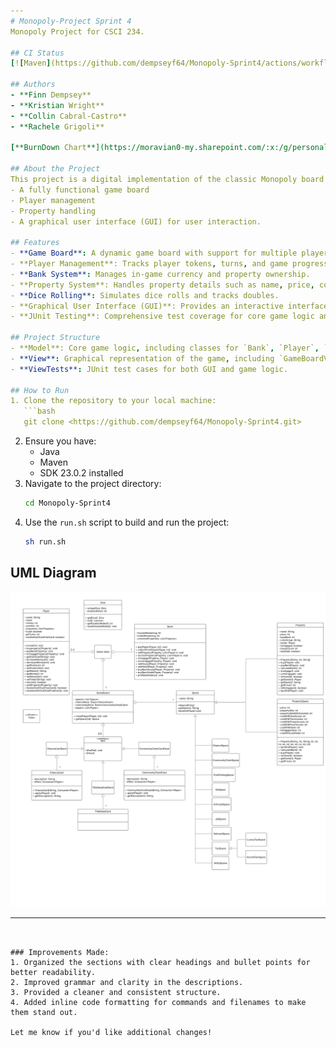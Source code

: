 ```yaml
---
# Monopoly-Project Sprint 4
Monopoly Project for CSCI 234. 

## CI Status
[![Maven](https://github.com/dempseyf64/Monopoly-Sprint4/actions/workflows/maven-checklist.yml/badge.svg)](https://github.com/dempseyf64/Monopoly-Sprint4/actions/workflows/maven-checklist.yml)

## Authors
- **Finn Dempsey**
- **Kristian Wright**
- **Collin Cabral-Castro**
- **Rachele Grigoli**

[**BurnDown Chart**](https://moravian0-my.sharepoint.com/:x:/g/personal/wrightk_moravian_edu/Ec9vbNkXKkBAhebGWkPVn3gBCRMl1tALIvEDojNvpZFdHg?e=RiQ86v)

## About the Project
This project is a digital implementation of the classic Monopoly board game, developed as part of the CSCI 234 course. It features:
- A fully functional game board
- Player management
- Property handling
- A graphical user interface (GUI) for user interaction.

## Features
- **Game Board**: A dynamic game board with support for multiple players and properties.
- **Player Management**: Tracks player tokens, turns, and game progress.
- **Bank System**: Manages in-game currency and property ownership.
- **Property System**: Handles property details such as name, price, color, and ownership.
- **Dice Rolling**: Simulates dice rolls and tracks doubles.
- **Graphical User Interface (GUI)**: Provides an interactive interface for gameplay.
- **JUnit Testing**: Comprehensive test coverage for core game logic and GUI components.

## Project Structure
- **Model**: Core game logic, including classes for `Bank`, `Player`, `Property`, `GameBoard`, and `Dice`.
- **View**: Graphical representation of the game, including `GameBoardView` and `DiceView`.
- **ViewTests**: JUnit test cases for both GUI and game logic.

## How to Run
1. Clone the repository to your local machine:
   ```bash
   git clone <https://github.com/dempseyf64/Monopoly-Sprint4.git>
   ```
2. Ensure you have:
   - Java
   - Maven
   - SDK 23.0.2 installed
3. Navigate to the project directory:
   ```bash
   cd Monopoly-Sprint4
   ```
4. Use the `run.sh` script to build and run the project:
   ```bash
   sh run.sh
   ```

## UML Diagram
![UML Diagram](https://github.com/grigolir/CMonopolyProject-Sprint-3/blob/main/UML%20Sprint%203.png)

---
```


### Improvements Made:
1. Organized the sections with clear headings and bullet points for better readability.
2. Improved grammar and clarity in the descriptions.
3. Provided a cleaner and consistent structure.
4. Added inline code formatting for commands and filenames to make them stand out.

Let me know if you'd like additional changes!
